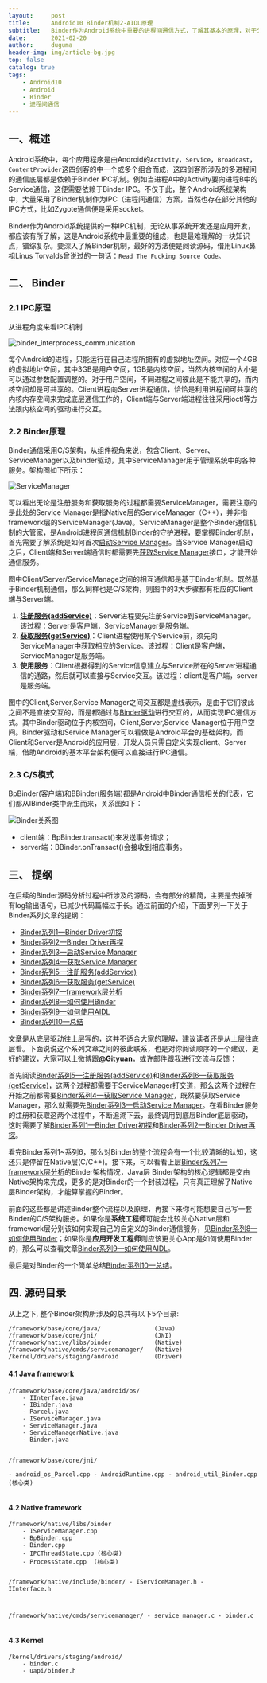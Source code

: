 ```yaml
---
layout:     post
title:      Android10 Binder机制2-AIDL原理
subtitle:   Binder作为Android系统中重要的进程间通信方式，了解其基本的原理，对于分析问题具有重要的作用。
date:       2021-02-20
author:     duguma
header-img: img/article-bg.jpg
top: false
catalog: true
tags:
    - Android10
    - Android
    - Binder
    - 进程间通信
---
```


<h2 id="一概述">一、概述</h2>
<p>Android系统中，每个应用程序是由Android的<code class="language-plaintext highlighter-rouge">Activity</code>，<code class="language-plaintext highlighter-rouge">Service</code>，<code class="language-plaintext highlighter-rouge">Broadcast</code>，<code class="language-plaintext highlighter-rouge">ContentProvider</code>这四剑客的中一个或多个组合而成，这四剑客所涉及的多进程间的通信底层都是依赖于Binder IPC机制。例如当进程A中的Activity要向进程B中的Service通信，这便需要依赖于Binder IPC。不仅于此，整个Android系统架构中，大量采用了Binder机制作为IPC（进程间通信）方案，当然也存在部分其他的IPC方式，比如Zygote通信便是采用socket。</p>

<p>Binder作为Android系统提供的一种IPC机制，无论从事系统开发还是应用开发，都应该有所了解，这是Android系统中最重要的组成，也是最难理解的一块知识点，错综复杂。要深入了解Binder机制，最好的方法便是阅读源码，借用Linux鼻祖Linus Torvalds曾说过的一句话：<code class="language-plaintext highlighter-rouge">Read The Fucking Source Code</code>。</p>

<h2 id="二-binder">二、 Binder</h2>

<h3 id="21-ipc原理">2.1 IPC原理</h3>

<p>从进程角度来看IPC机制</p>

<p><img src="/images/binder/prepare/binder_interprocess_communication.png" alt="binder_interprocess_communication" /></p>

<p>每个Android的进程，只能运行在自己进程所拥有的虚拟地址空间。对应一个4GB的虚拟地址空间，其中3GB是用户空间，1GB是内核空间，当然内核空间的大小是可以通过参数配置调整的。对于用户空间，不同进程之间彼此是不能共享的，而内核空间却是可共享的。Client进程向Server进程通信，恰恰是利用进程间可共享的内核内存空间来完成底层通信工作的，Client端与Server端进程往往采用ioctl等方法跟内核空间的驱动进行交互。</p>

<h3 id="22-binder原理">2.2 Binder原理</h3>

<p>Binder通信采用C/S架构，从组件视角来说，包含Client、Server、ServiceManager以及binder驱动，其中ServiceManager用于管理系统中的各种服务。架构图如下所示：</p>

<p><img src="/images/binder/prepare/IPC-Binder.jpg" alt="ServiceManager" /></p>

<p>可以看出无论是注册服务和获取服务的过程都需要ServiceManager，需要注意的是此处的Service Manager是指Native层的ServiceManager（C++），并非指framework层的ServiceManager(Java)。ServiceManager是整个Binder通信机制的大管家，是Android进程间通信机制Binder的守护进程，要掌握Binder机制，首先需要了解系统是如何首次<a href="http://gityuan.com/2015/11/07/binder-start-sm/">启动Service Manager</a>。当Service Manager启动之后，Client端和Server端通信时都需要先<a href="http://gityuan.com/2015/11/08/binder-get-sm/">获取Service Manager</a>接口，才能开始通信服务。</p>

<p>图中Client/Server/ServiceManage之间的相互通信都是基于Binder机制。既然基于Binder机制通信，那么同样也是C/S架构，则图中的3大步骤都有相应的Client端与Server端。</p>

<ol>
  <li><strong><a href="http://gityuan.com/2015/11/14/binder-add-service/">注册服务(addService)</a></strong>：Server进程要先注册Service到ServiceManager。该过程：Server是客户端，ServiceManager是服务端。</li>
  <li><strong><a href="http://gityuan.com/2015/11/15/binder-get-service/">获取服务(getService)</a></strong>：Client进程使用某个Service前，须先向ServiceManager中获取相应的Service。该过程：Client是客户端，ServiceManager是服务端。</li>
  <li><strong>使用服务</strong>：Client根据得到的Service信息建立与Service所在的Server进程通信的通路，然后就可以直接与Service交互。该过程：client是客户端，server是服务端。</li>
</ol>

<p>图中的Client,Server,Service Manager之间交互都是虚线表示，是由于它们彼此之间不是直接交互的，而是都通过与<a href="http://gityuan.com/2015/11/01/binder-driver/">Binder驱动</a>进行交互的，从而实现IPC通信方式。其中Binder驱动位于内核空间，Client,Server,Service Manager位于用户空间。Binder驱动和Service Manager可以看做是Android平台的基础架构，而Client和Server是Android的应用层，开发人员只需自定义实现client、Server端，借助Android的基本平台架构便可以直接进行IPC通信。</p>

<h3 id="23-cs模式">2.3 C/S模式</h3>

<p>BpBinder(客户端)和BBinder(服务端)都是Android中Binder通信相关的代表，它们都从IBinder类中派生而来，关系图如下：</p>

<p><img src="/images/binder/prepare/Ibinder_classes.jpg" alt="Binder关系图" /></p>

<ul>
  <li>client端：BpBinder.transact()来发送事务请求；</li>
  <li>server端：BBinder.onTransact()会接收到相应事务。</li>
</ul>

<h2 id="三-提纲">三、 提纲</h2>

<p>在后续的Binder源码分析过程中所涉及的源码，会有部分的精简，主要是去掉所有log输出语句，已减少代码篇幅过于长。通过前面的介绍，下面罗列一下关于Binder系列文章的提纲：</p>

<ul>
  <li><a href="http://gityuan.com/2015/11/01/binder-driver/">Binder系列1—Binder Driver初探</a></li>
  <li><a href="http://gityuan.com/2015/11/02/binder-driver-2/">Binder系列2—Binder Driver再探</a></li>
  <li><a href="http://gityuan.com/2015/11/07/binder-start-sm/">Binder系列3—启动Service Manager</a></li>
  <li><a href="http://gityuan.com/2015/11/08/binder-get-sm/">Binder系列4—获取Service Manager</a></li>
  <li><a href="http://gityuan.com/2015/11/14/binder-add-service/">Binder系列5—注册服务(addService)</a></li>
  <li><a href="http://gityuan.com/2015/11/15/binder-get-service/">Binder系列6—获取服务(getService)</a></li>
  <li><a href="http://gityuan.com/2015/11/21/binder-framework/">Binder系列7—framework层分析</a></li>
  <li><a href="http://gityuan.com/2015/11/22/binder-use/">Binder系列8—如何使用Binder</a></li>
  <li><a href="http://gityuan.com/2015/11/23/binder-aidl/">Binder系列9—如何使用AIDL</a></li>
  <li><a href="http://gityuan.com/2015/11/28/binder-summary/">Binder系列10—总结</a></li>
</ul>

<p>文章是从底层驱动往上层写的，这并不适合大家的理解，建议读者还是从上层往底层看。下面说说这个系列文章之间的彼此联系，也是对你阅读顺序的一个建议，更好的建议，大家可以上微博跟<strong><a href="http://weibo.com/gityuan">@Gityuan</a></strong>，或许邮件跟我进行交流与反馈：</p>

<p>首先阅读<a href="http://gityuan.com/2015/11/14/binder-add-service/">Binder系列5—注册服务(addService)</a>和<a href="http://gityuan.com/2015/11/15/binder-get-service/">Binder系列6—获取服务(getService)</a>，这两个过程都需要于ServiceManager打交道，那么这两个过程在开始之前都需要<a href="http://gityuan.com/2015/11/08/binder-get-sm/">Binder系列4—获取Service Manager</a>，既然要获取Service Manager，那么就需要先<a href="http://gityuan.com/2015/11/07/binder-start-sm/">Binder系列3—启动Service Manager</a>。在看Binder服务的注册和获取这两个过程中，不断追溯下去，最终调用到底层Binder底层驱动，这时需要了解<a href="http://gityuan.com/2015/11/01/binder-driver/">Binder系列1—Binder Driver初探</a>和<a href="http://gityuan.com/2015/11/02/binder-driver-2/">Binder系列2—Binder Driver再探</a>。</p>

<p>看完Binder系列1~系列6，那么对Binder的整个流程会有一个比较清晰的认知，这还只是停留在Native层(C/C++)。接下来，可以看看上层<a href="http://gityuan.com/2015/11/21/binder-framework/">Binder系列7—framework层分析</a>的Binder架构情况，Java层 Binder架构的核心逻辑都是交由Native架构来完成，更多的是对Binder的一个封装过程，只有真正理解了Native层Binder架构，才能算掌握的Binder。</p>

<p>前面的这些都是讲述Binder整个流程以及原理，再接下来你可能想要自己写一套Binder的C/S架构服务。如果你是<strong>系统工程师</strong>可能会比较关心Native层和framework层分别该如何实现自己的自定义的Binder通信服务，见<a href="http://gityuan.com/2015/11/22/binder-use/">Binder系列8—如何使用Binder</a>；如果你是<strong>应用开发工程师</strong>则应该更关心App是如何使用Binder的，那么可以查看文章<a href="http://gityuan.com/2015/11/23/binder-aidl/">Binder系列9—如何使用AIDL</a>。</p>

<p>最后是对Binder的一个简单总结<a href="http://gityuan.com/2015/11/28/binder-summary/">Binder系列10—总结</a>。</p>

<h2 id="四-源码目录">四. 源码目录</h2>
<p>从上之下, 整个Binder架构所涉及的总共有以下5个目录:</p>

<div class="language-plaintext highlighter-rouge"><div class="highlight"><pre class="highlight"><code>/framework/base/core/java/               (Java)
/framework/base/core/jni/                (JNI)
/framework/native/libs/binder            (Native)
/framework/native/cmds/servicemanager/   (Native)
/kernel/drivers/staging/android          (Driver)
</code></pre></div></div>

<h4 id="41-java-framework">4.1 Java framework</h4>

<div class="language-plaintext highlighter-rouge"><div class="highlight"><pre class="highlight"><code>/framework/base/core/java/android/os/  
    - IInterface.java
    - IBinder.java
    - Parcel.java
    - IServiceManager.java
    - ServiceManager.java
    - ServiceManagerNative.java
    - Binder.java  


/framework/base/core/jni/    
    - android_os_Parcel.cpp
    - AndroidRuntime.cpp
    - android_util_Binder.cpp (核心类)
</code></pre></div></div>

<h4 id="42-native-framework">4.2 Native framework</h4>

<div class="language-plaintext highlighter-rouge"><div class="highlight"><pre class="highlight"><code>/framework/native/libs/binder         
    - IServiceManager.cpp
    - BpBinder.cpp
    - Binder.cpp
    - IPCThreadState.cpp (核心类)
    - ProcessState.cpp  (核心类)

/framework/native/include/binder/
    - IServiceManager.h
    - IInterface.h

/framework/native/cmds/servicemanager/
    - service_manager.c
    - binder.c
</code></pre></div></div>

<h4 id="43-kernel">4.3 Kernel</h4>

<div class="language-plaintext highlighter-rouge"><div class="highlight"><pre class="highlight"><code>/kernel/drivers/staging/android/
    - binder.c
    - uapi/binder.h
</code></pre></div></div>
